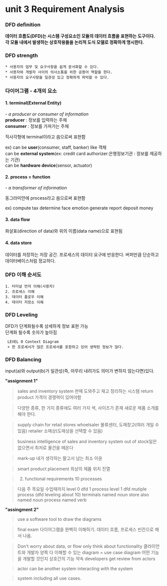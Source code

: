 unit 3 Requirement Analysis
===========================
### **DFD definition** ###    

**데이터 흐름도(DFD)는 시스템 구성요소인 모듈의 데이터 흐름을 표현하는 도구이다.**  
**각 모듈 내에서 발생하는 상호작용들을 논리적 도식 모델로 정확하게 명시한다.**  
  
### **DFD strength** ###    
  
    * 사용자의 업무 및 요구사항을 쉽게 문서화할 수 있다.  
    * 사용자와 개발자 사이의 의사소통을 위한 공용어 역할을 한다.  
    * 사용자의 요구사항을 일관성 있고 정확하게 파악할 수 있다.  

### **다이어그램 - 4개의 요소** ###
  
#### **1. terminal(External Entity)** ####
*- a producer or consumer of information*  
**producer** : 정보를 입력하는 주체  
**consumer** : 정보를 가져가는 주체  
  
직사각형에 terminal이라고 씀으로써 표현함  

ex) 
can be **user**(consumer, staff, banker) like 객체  
can be **external system**(ex: credit card authorizer:은행정보기관 : 정보를 제공하는 기관)  
can be **hardware device**(sensor, actuator)  

#### **2. process = function** ####
*- a transformer of information* 

동그라미안에 process라고 씀으로써 표현함

ex)
compute tax
determine face emotion
generate report
deposit money

#### **3. data flow** ####
화살표(direction of data)와 위의 이름(data name)으로 표현됨

#### **4. data store** ####
데이터를 저장하는 저장 공간. 프로세스의 데이터 요구에 반응한다.
버퍼만큼 단순하고 데이터베이스처럼 정교하다.

### **DFD 이해 순서도** ###
  
    1. 터미널 먼저 이해(사용자)  
    2. 프로세스 이해  
    3. 데이터 플로우 이해  
    4. 데이터 저장소 이해  

### **DFD Leveling** ###
DFD가 단계화될수록 상세하게 정보 표현 가능  
단계화 될수록 숫자가 높아짐  

     LEVEL 0 Context Diagram
     + 한 프로세서가 많은 프로세서를 포함하고 있어 생략된 정보가 많다.

### **DFD Balancing** ###
input(a)와 output(b)가 일관성(즉, 아무리 내려가도 의미가 변하지 않는다면)있다. 

**"assignment 1"**
> sales and inventory system
> 판매 도와주고 재고 정리하는 시스템
> return product
> 가격이 경쟁력이 있어야함

> 다양한 종류, 한 가지 종류에도 여러 가지 색, 사이즈가 존재
> 새로운 제품 소개를 해야 한다.

> supply chain for retail stores
> whoelsaler 물류센터, 도매창고(여러 개일 수 있음)
> retailer 소매상(도매상을 선택할 수 있음)

> business intelligence of sales and inventory system
> out of stock일은 없으면서 최저로 물건을 떼온다

> mark-up 내가 생각하는 팔고서 남는 최소 이윤

> smart product placement 최상의 제품 위치 진열

> 2. functional requirements
> 10 processes

> 다음 주 목요일 수업때까지
> level 0 dfd 1 process
> level 1 dfd mutiple process (dfd leveling about 10)
> terminals named noun
> store also named noun
> process named verb

**"assingment 2"**
> use a software tool to draw the diagrams

> final exam
> 다이어그램을 완벽히 이해하기. 데이터 흐름, 프로세스 빈칸으로 해서 나옴.

> Don't worry about data, or flow
> only think about functionality
> 클라이언트와 개발자 양쪽 다 이해할 수 있는 diagram = use case diagram
> 어떤 기능을 개발할 것인지 상호간의 기능 약속
> developers get review from actors

> actor can be another system interacting with the system

> system including all use cases.


